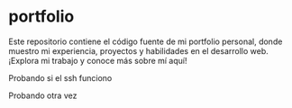 # portfolio
Este repositorio contiene el código fuente de mi portfolio personal, donde muestro mi experiencia, proyectos y habilidades en el desarrollo web. ¡Explora mi trabajo y conoce más sobre mí aquí!


Probando si el ssh funciono

Probando otra vez


